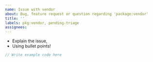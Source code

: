```yaml
---
name: Issue with vendor
about: Bug, feature request or question regarding 'package:vendor'
title: ''
labels: pkg:vendor, pending-triage
assignees:
---
```

 * Explain the issue,
 * Using bullet points!

```dart
// Write example code here
```
